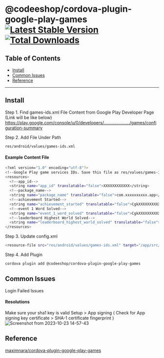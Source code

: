 @codeeshop/cordova-plugin-google-play-games [![Latest Stable Version](https://img.shields.io/npm/v/@codeeshop/cordova-plugin-google-play-games.svg)](https://www.npmjs.com/package/@codeeshop/cordova-plugin-google-play-games) [![Total Downloads](https://img.shields.io/npm/dt/@codeeshop/cordova-plugin-google-play-games.svg)](https://npm-stat.com/charts.html?package=@codeeshop/cordova-plugin-google-play-games)
========================

## Table of Contents

- [Install](#install)
- [Common Issues](#common-issues)
- [Reference](#reference)

-------- 

## Install

Step 1. Find games-ids.xml File Content from Google Play Developer Page (Link will be like below)
https://play.google.com/console/u/0/developers/...................../games/configuration-summary

Step 2. Add File Under Path

```bash
res/android/values/games-ids.xml
```

#### Example Content File

```bash
<?xml version="1.0" encoding="utf-8"?>
<!--Google Play game services IDs. Save this file as res/values/games-ids.xml in your project.-->
<resources>
  <!--app_id-->
  <string name="app_id" translatable="false">XXXXXXXXXXXX</string>
  <!--package_name-->
  <string name="package_name" translatable="false">com.xxxxxxxxxx.app</string>
  <!--achievement Started-->
  <string name="achievement_started" translatable="false">CgkXXXXXXXXXX</string>
  <!--event 1 Word Solved-->
  <string name="event_1_word_solved" translatable="false">CgkXXXXXXXXXX</string>
  <!--leaderboard Highest World Solved-->
  <string name="leaderboard_highest_world_solved" translatable="false">CgkXXXXXXXXXX</string>
</resources>
```
Step 3. Update config.xml 

```bash
<resource-file src="res/android/values/games-ids.xml" target="/app/src/main/res/values/games-ids.xml" />
```
Step 4. Add Plugin

```bash
cordova plugin add @codeeshop/cordova-plugin-google-play-games
```

## Common Issues

Login Failed Issues

#### Resolutions
Make sure your sha1 key is valid
Setup > App signing ( Check for App signing key certificate > SHA-1 certificate fingerprint )
![Screenshot from 2023-10-23 14-57-43](https://github.com/codeeshop-oc/cordova-plugin-google-play-games/assets/54684361/e7bf9c66-74de-4cec-942d-66fa514981bd)

## Reference

[maximnara/cordova-plugin-google-play-games](https://github.com/maximnara/cordova-plugin-google-play-games)
